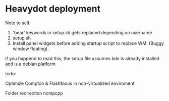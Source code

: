 # Heavydot deployment
Note to self.
1. 'bear' keywords in setup.sh gets replaced depending on username
2. setup.sh
3. Install panel widgets before adding startup script to replace WM. (Buggy window floating).

if you happend to read this, the setup file assumes kde is already installed and is a debian platform

todo:

Optimize Compton & Flashfocus in non-virtualized enviroment

Folder redirection ncmpcpp
